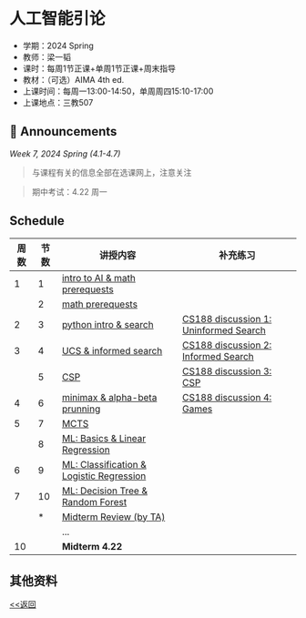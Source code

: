 # 人工智能引论

* 学期：2024 Spring
* 教师：梁一韬
* 课时：每周1节正课+单周1节正课+周末指导
* 教材：（可选）AIMA 4th ed.
* 上课时间：每周一13:00-14:50，单周周四15:10-17:00
* 上课地点：三教507

## 📢 Announcements

*Week 7, 2024 Spring (4.1-4.7)*

> 与课程有关的信息全部在选课网上，注意关注

> 期中考试：4.22 周一

## Schedule

| 周数 |节数| 讲授内容 | 补充练习 |
| ---- |----| -------- | -------- |
|1|1|[intro to AI & math prerequests](/courses/ai/lec1)||
||2|[math prerequests](https://calvinxiaocao.github.io/courses/ai/lec2.html)||
|2|3|[python intro & search](https://calvinxiaocao.github.io/courses/ai/lec3.html)|[CS188 discussion 1: Uninformed Search](https://inst.eecs.berkeley.edu/~cs188/fa23/)|
|3|4|[UCS & informed search](https://calvinxiaocao.github.io/courses/ai/lec4.html)|[CS188 discussion 2: Informed Search](https://inst.eecs.berkeley.edu/~cs188/fa23/)|
||5|[CSP](https://calvinxiaocao.github.io/courses/ai/lec5.html)|[CS188 discussion 3: CSP](https://inst.eecs.berkeley.edu/~cs188/fa23/)|
|4|6|[minimax & alpha-beta prunning](https://calvinxiaocao.github.io/courses/ai/lec6.html)|[CS188 discussion 4: Games](https://inst.eecs.berkeley.edu/~cs188/fa23/)|
|5|7|[MCTS](https://calvinxiaocao.github.io/courses/ai/lec7.html)||
||8|[ML: Basics & Linear Regression](https://calvinxiaocao.github.io/courses/ai/lec8.html)||
|6|9|[ML: Classification & Logistic Regression](https://calvinxiaocao.github.io/courses/ai/lec9.html)||
|7|10|[ML: Decision Tree & Random Forest](https://calvinxiaocao.github.io/courses/ai/lec10.html)||
||*|[Midterm Review (by TA)](https://calvinxiaocao.github.io/courses/ai/review1.html)||
|||...||
|10||**Midterm 4.22**|

## 其他资料

[<<返回](university_courses)